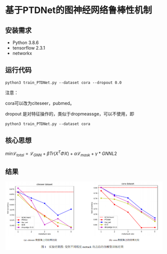 # 基于PTDNet的图神经网络鲁棒性机制



## 安装需求

  * Python 3.8.6
  * tensorflow 2.3.1
  * networkx

## 运行代码

```
python3 train_PTDNet.py --dataset cora --dropout 0.0
```
注意：

cora可以改为citeseer，pubmed。

dropout 是对特征操作的，类似于dropmeassge，可以不使用，即

```
python3 train_PTDNet.py --dataset cora
```

## 核心思想

$min\mathcal{L}_{total}=\mathcal{L}_{GNN}+\beta Tr(X^T\Phi X)+\alpha\mathcal{L}_{mask}+\gamma*GNNL2$

## 结果
![](result/result.png)

